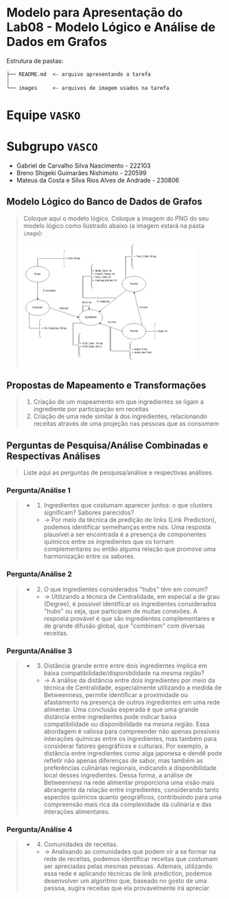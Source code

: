 # Modelo para Apresentação do Lab08 - Modelo Lógico e Análise de Dados em Grafos

Estrutura de pastas:

~~~
├── README.md  <- arquivo apresentando a tarefa
│
└── images     <- arquivos de imagem usados na tarefa
~~~

# Equipe `VASKO`

# Subgrupo `VASCO`
* Gabriel de Carvalho Silva Nascimento - 222103
* Breno Shigeki Guimarães Nishimoto - 220599
* Mateus da Costa e Silva Rios Alves de Andrade - 230806

## Modelo Lógico do Banco de Dados de Grafos
> Coloque aqui o modelo lógico.
> Coloque a imagem do PNG do seu modelo lógico como ilustrado abaixo (a imagem estará na pasta `image`):
>
><img src="images\grafo.png" width="400px" height="auto">
>

## Propostas de Mapeamento e Transformações

>1. Criação de um mapeamento em que ingredientes se ligam a ingrediente por participação em receitas
>2. Criação de uma rede similar à dos ingredientes, relacionando receitas através de uma projeção nas pessoas que as consomem

## Perguntas de Pesquisa/Análise Combinadas e Respectivas Análises

> Liste aqui as perguntas de pesquisa/análise e respectivas análises.
>
### Pergunta/Análise 1
> * 1. Ingredientes que costumam aparecer juntos: o que clusters significam? Sabores parecidos?
>   
>   * -> Por meio da técnica de predição de links (Link Prediction), podemos identificar semelhanças entre nós. Uma resposta
plausível a ser encontrada é a presença de componentes químicos entre os ingredientes que os tornam complementares ou então
alguma relação que promove uma harmonização entre os sabores.

### Pergunta/Análise 2
> * 2. O que ingredientes considerados "hubs" têm em comum?
>   
>   * -> Utilizando a técnica de Centralidade, em especial a de grau (Degree), é possível identificar os ingredientes
 considerados "hubs" ou seja, que participam de muitas conexões. A resposta provável é que são ingredientes complementares
 e de grande difusão global, que "combinam" com diversas receitas.

### Pergunta/Análise 3
> * 3. Distância grande entre entre dois ingredientes implica em baixa compatibilidade/disponibilidade na mesma região?
>   
>   * -> A análise da distância entre dois ingredientes por meio da técnica de Centralidade, especialmente utilizando a medida de Betweenness, permite identificar a proximidade ou afastamento na presença de outros ingredientes em uma rede alimentar. Uma conclusão esperada é que uma grande distância entre ingredientes pode indicar baixa compatibilidade ou disponibilidade na mesma região.
Essa abordagem é valiosa para compreender não apenas possíveis interações químicas entre os ingredientes, mas também para considerar fatores geográficos e culturais. Por exemplo, a distância entre ingredientes como alga japonesa e dendê pode refletir não apenas diferenças de sabor, mas também as preferências culinárias regionais, indicando a disponibilidade local desses ingredientes.
Dessa forma, a análise de Betweenness na rede alimentar proporciona uma visão mais abrangente da relação entre ingredientes, considerando tanto aspectos químicos quanto geográficos, contribuindo para uma compreensão mais rica da complexidade da culinária e das interações alimentares.

### Pergunta/Análise 4
> * 4. Comunidades de receitas.
>   
>   * -> Analisando as comunidades que podem vir a se formar na rede de receitas, podemos identificar receitas que costumam ser apreciadas pelas mesmas pessoas. Ademais, utilizando essa rede e aplicando técnicas de link prediction, podemos desenvolver um algoritmo que, baseado no gosto de uma pessoa, sugira receitas que ela provavelmente irá apreciar
